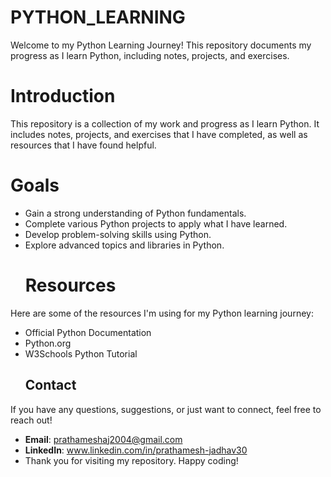# PYTHON_LEARNING
Welcome to my Python Learning Journey! This repository documents my progress as I learn Python, including notes, projects, and exercises.
# Introduction
This repository is a collection of my work and progress as I learn Python. It includes notes, projects, and exercises that I have completed, as well as resources that I have found helpful.
# Goals
- Gain a strong understanding of Python fundamentals.
- Complete various Python projects to apply what I have learned.
- Develop problem-solving skills using Python.
- Explore advanced topics and libraries in Python.
  # Resources
Here are some of the resources I'm using for my Python learning journey:

- Official Python Documentation
- Python.org
- W3Schools Python Tutorial
  ## Contact

If you have any questions, suggestions, or just want to connect, feel free to reach out!

- **Email**: prathameshaj2004@gmail.com
- **LinkedIn**: www.linkedin.com/in/prathamesh-jadhav30
- Thank you for visiting my repository. Happy coding!
